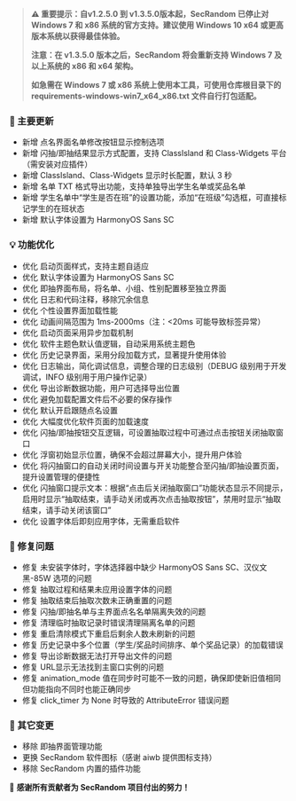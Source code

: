 > **⚠️ 重要提示：自v1.2.5.0 到 v1.3.5.0版本起，SecRandom 已停止对 Windows 7 和 x86 系统的官方支持。建议使用 Windows 10 x64 或更高版本系统以获得最佳体验。**
> 
> **注意：在 v1.3.5.0 版本之后，SecRandom 将会重新支持 Windows 7 及以上系统的 x86 和 x64 架构。**
> 
> **如急需在 Windows 7 或 x86 系统上使用本工具，可使用仓库根目录下的 requirements-windows-win7_x64_x86.txt 文件自行打包适配。**

### 🚀 主要更新

- 新增 点名界面名单修改按钮显示控制选项
- 新增 闪抽/即抽结果显示方式配置，支持 ClassIsland 和 Class-Widgets 平台（需安装对应插件）
- 新增 ClassIsland、Class-Widgets 显示时长配置，默认 3 秒
- 新增 名单 TXT 格式导出功能，支持单独导出学生名单或奖品名单
- 新增 学生名单中“学生是否在班”的设置功能，添加“在班级”勾选框，可直接标记学生的在班状态
- 新增 默认字体设置为 HarmonyOS Sans SC

### 💡 功能优化

- 优化 启动页面样式，支持主题自适应
- 优化 默认字体设置为 HarmonyOS Sans SC
- 优化 即抽界面布局，将名单、小组、性别配置移至独立界面
- 优化 日志和代码注释，移除冗余信息
- 优化 个性设置界面加载性能
- 优化 动画间隔范围为 1ms-2000ms（注：<20ms 可能导致标签异常）
- 优化 启动页面采用异步加载机制
- 优化 软件主题色默认值逻辑，自动采用系统主题色
- 优化 历史记录界面，采用分段加载方式，显著提升使用体验
- 优化 日志输出，简化调试信息，调整合理的日志级别（DEBUG 级别用于开发调试，INFO 级别用于用户操作记录）
- 优化 导出诊断数据功能，用户可选择导出位置
- 优化 避免加载配置文件后不必要的保存操作
- 优化 默认开启跟随点名设置
- 优化 大幅度优化软件页面的加载速度
- 优化 闪抽/即抽按钮交互逻辑，可设置抽取过程中可通过点击按钮关闭抽取窗口
- 优化 浮窗初始显示位置，确保不会超过屏幕大小，提升用户体验
- 优化 将闪抽窗口的自动关闭时间设置与开关功能整合至闪抽/即抽设置页面，提升设置管理的便捷性
- 优化 闪抽窗口提示文本：根据“点击后关闭抽取窗口”功能状态显示不同提示，启用时显示“抽取结束，请手动关闭或再次点击抽取按钮”，禁用时显示“抽取结束，请手动关闭该窗口”
- 优化 设置字体后即刻应用字体，无需重启软件

### 🐛 修复问题

- 修复 未安装字体时，字体选择器中缺少 HarmonyOS Sans SC、汉仪文黑-85W 选项的问题
- 修复 抽取过程和结果未应用设置字体的问题
- 修复 抽取结束后抽取次数未正确重置的问题
- 修复 闪抽/即抽名单与主界面点名名单隔离失效的问题
- 修复 清理临时抽取记录时错误清理隔离名单的问题
- 修复 重启清除模式下重启后剩余人数未刷新的问题
- 修复 历史记录中多个位置（学生/奖品时间排序、单个奖品记录）的加载错误
- 修复 导出诊断数据无法打开导出文件的问题
- 修复 URL显示无法找到主窗口实例的问题
- 修复 animation_mode 值在同步时可能不一致的问题，确保即使新旧值相同但功能指向不同时也能正确同步
- 修复 click_timer 为 None 时导致的 AttributeError 错误问题

### 🔧 其它变更

- 移除 即抽界面管理功能
- 更换 SecRandom 软件图标（感谢 aiwb 提供图标支持）
- 移除 SecRandom 内置的插件功能
 
💝 **感谢所有贡献者为 SecRandom 项目付出的努力！**